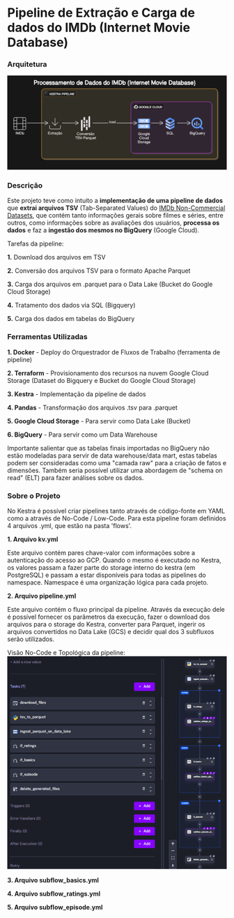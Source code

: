 # Pipeline de Extração e Carga de dados do IMDb (Internet Movie Database)

### Arquitetura

![Kestra Pipeline](imgs/pipeline.png)

### Descrição

Este projeto teve como intuito a **implementação de uma pipeline de dados** que **extrai arquivos TSV** (Tab-Separated Values) do [IMDb Non-Commercial Datasets](https://developer.imdb.com/non-commercial-datasets/), que contém tanto informações gerais sobre filmes e séries, entre outros, como informações sobre as avaliações dos usuários, **processa os dados** e faz a **ingestão dos mesmos no BigQuery** (Google Cloud).  

Tarefas da pipeline:

**1.** Download dos arquivos em TSV

**2.** Conversão dos arquivos TSV para o formato Apache Parquet

**3.** Carga dos arquivos em .parquet para o Data Lake (Bucket do Google Cloud Storage)

**4.** Tratamento dos dados via SQL (Bigquery)

**5.** Carga dos dados em tabelas do BigQuery 

### Ferramentas Utilizadas

**1. Docker** - Deploy do Orquestrador de Fluxos de Trabalho (ferramenta de pipeline)

**2. Terraform** - Provisionamento dos recursos na nuvem Google Cloud Storage (Dataset do Bigquery e Bucket do Google Cloud Storage)

**3. Kestra** - Implementação da pipeline de dados

**4. Pandas** - Transformação dos arquivos .tsv para .parquet

**5. Google Cloud Storage** - Para servir como Data Lake (Bucket)

**6. BigQuery** - Para servir como um Data Warehouse

Importante salientar que as tabelas finais importadas no BigQuery não estão modeladas para servir de data warehouse/data mart, estas tabelas podem ser consideradas como uma "camada raw" para a criação de fatos e dimensões. Também seria possível utilizar uma abordagem de "schema on read" (ELT) para fazer análises sobre os dados.

### Sobre o Projeto

No Kestra é possível criar pipelines tanto através de código-fonte em YAML como a através de No-Code / Low-Code. Para esta pipeline foram definidos 4 arquivos .yml, que estão na pasta 'flows'.

**1. Arquivo kv.yml**

Este arquivo contém pares chave-valor com informações sobre a autenticação do acesso ao GCP. Quando o mesmo é executado no Kestra, os valores passam a fazer parte do storage interno do kestra (em PostgreSQL) e passam a estar disponíveis para todas as pipelines do namespace. Namespace é uma organização lógica para cada projeto. 

**2. Arquivo pipeline.yml**

Este arquivo contém o fluxo principal da pipeline. Através da execução dele é possível fornecer os parâmetros da execução, fazer o download dos arquivos para o storage do Kestra, converter para Parquet, ingerir os arquivos convertidos no Data Lake (GCS) e decidir qual dos 3 subfluxos serão utilizados.

Visão No-Code e Topológica da pipeline:
![Fluxo Principal](imgs/pipeline_imdb.png)

**3. Arquivo subflow_basics.yml**

**4. Arquivo subflow_ratings.yml**

**5. Arquivo subflow_episode.yml**